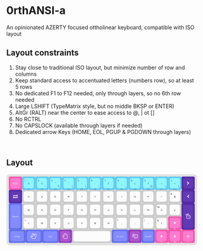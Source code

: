 # 0rthANSI-a
An opinionated AZERTY focused ottholinear keyboard, compatible with ISO layout 

## Layout constraints
1. Stay close to traditional ISO layout, but minimize number of row and columns
3. Keep standard access to accentuated letters (numbers row), so at least 5 rows
4. No dedicated F1 to F12 needed, only through layers, so no 6th row needed
5. Large LSHIFT (TypeMatrix style, but no middle BKSP or ENTER)
6. AltGr (RALT) near the center to ease access to @, | ot []
7. No RCTRL
8. No CAPSLOCK (available through layers if needed)
9. Dedicated arrow Keys (HOME, EOL, PGUP & PGDOWN through layers)
 
<br>

## Layout
 
![Layout](https://github.com/elric91/0rthANSI-a/blob/main/images/layout.png)


          
          

